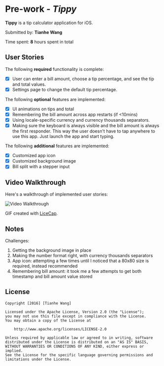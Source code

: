 # Pre-work - *Tippy*

**Tippy** is a tip calculator application for iOS.

Submitted by: **Tianhe Wang**

Time spent: **8** hours spent in total

## User Stories

The following **required** functionality is complete:

* [x] User can enter a bill amount, choose a tip percentage, and see the tip and total values.
* [x] Settings page to change the default tip percentage.

The following **optional** features are implemented:
* [x] UI animations on tips and total
* [x] Remembering the bill amount across app restarts (if <10mins)
* [x] Using locale-specific currency and currency thousands separators.
* [x] Making sure the keyboard is always visible and the bill amount is always the first responder. This way the user doesn't have to tap anywhere to use this app. Just launch the app and start typing.

The following **additional** features are implemented:

- [x] Customized app icon
- [x] Customized background image
- [x] Bill split with a stepper input

## Video Walkthrough 

Here's a walkthrough of implemented user stories:

<img src='http://i.imgur.com/RNCL2Ef.gif?1' title='Video Walkthrough' width='' alt='Video Walkthrough' />

GIF created with [LiceCap](http://www.cockos.com/licecap/).

## Notes

Challenges:
1. Getting the background image in place
2. Making the number format right, with currency thousands separators
3. App icon: attempting a few times until I noticed that a 80x80 size is required, instead recommended
4. Remembering bill amount: it took me a few attempts to get both timestamp and bill amount value stored

## License

    Copyright [2016] [Tianhe Wang]

    Licensed under the Apache License, Version 2.0 (the "License");
    you may not use this file except in compliance with the License.
    You may obtain a copy of the License at

        http://www.apache.org/licenses/LICENSE-2.0

    Unless required by applicable law or agreed to in writing, software
    distributed under the License is distributed on an "AS IS" BASIS,
    WITHOUT WARRANTIES OR CONDITIONS OF ANY KIND, either express or implied.
    See the License for the specific language governing permissions and
    limitations under the License.
